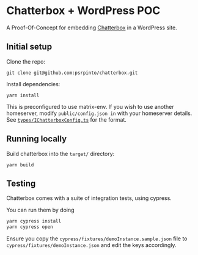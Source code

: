Chatterbox + WordPress POC
==========================
A Proof-Of-Concept for embedding [Chatterbox](https://github.com/vector-im/chatterbox) in a WordPress site.

## Initial setup
Clone the repo:

```shell
git clone git@github.com:psrpinto/chatterbox.git
```

Install dependencies:

```shell
yarn install
```

This is preconfigured to use matrix-env. If you wish to use another homeserver, modify `public/config.json in` with your homeserver details. See [`types/IChatterboxConfig.ts`](https://github.com/vector-im/chatterbox/blob/main/src/types/IChatterboxConfig.ts) for the format.

## Running locally
Build chatterbox into the `target/` directory:

```shell
yarn build
```

## Testing
Chatterbox comes with a suite of integration tests, using cypress.

You can run them by doing
```sh
yarn cypress install
yarn cypress open
``` 

Ensure you copy the `cypress/fixtures/demoInstance.sample.json` file to `cypress/fixtures/demoInstance.json` and edit 
the keys accordingly.
